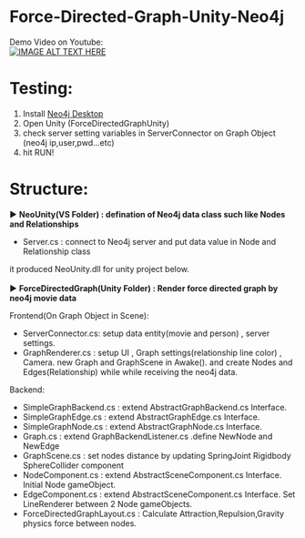 # Force-Directed-Graph-Unity-Neo4j

Demo Video on Youtube:</br> 
[![IMAGE ALT TEXT HERE](http://img.youtube.com/vi/BsKlX69fbvc/0.jpg)](http://www.youtube.com/watch?v=BsKlX69fbvc)


# Testing:

1. Install [Neo4j Desktop](https://neo4j.com/download/)
2. Open Unity (ForceDirectedGraphUnity)
3. check server setting variables in ServerConnector on Graph Object (neo4j ip,user,pwd...etc)
4. hit RUN!


# Structure:

► <b>NeoUnity(VS Folder) : defination of Neo4j data class such like Nodes and Relationships</b></br>
 - Server.cs : connect to Neo4j server and put data value in Node and Relationship class

it produced NeoUnity.dll for unity project below.
</br> </br> 
► <b>ForceDirectedGraph(Unity Folder) : Render force directed graph by neo4j movie data</b></br> 

Frontend(On Graph Object in Scene):
 - ServerConnector.cs: setup data entity(movie and person) , server settings.
 - GraphRenderer.cs  : setup UI , Graph settings(relationship line color) , Camera.
 new Graph and GraphScene in Awake(). and create Nodes and Edges(Relationship) while while receiving the neo4j data.
 
Backend:

 - SimpleGraphBackend.cs : extend AbstractGraphBackend.cs Interface.
 - SimpleGraphEdge.cs : extend AbstractGraphEdge.cs Interface.
 - SimpleGraphNode.cs : extend AbstractGraphNode.cs Interface.
 - Graph.cs : extend GraphBackendListener.cs .define NewNode and NewEdge
 - GraphScene.cs : set nodes distance by updating SpringJoint Rigidbody SphereCollider component 
 - NodeComponent.cs : extend AbstractSceneComponent.cs Interface. Initial Node gameObject.
 - EdgeComponent.cs : extend AbstractSceneComponent.cs Interface. Set LineRenderer between 2 Node gameObjects.
 - ForceDirectedGraphLayout.cs : Calculate Attraction,Repulsion,Gravity physics force between nodes. 
